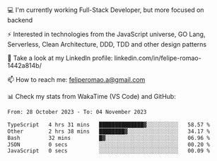 💻 I'm currently working Full-Stack Developer, but more focused on backend

⚡ Interested in technologies from the JavaScript universe, GO Lang, Serverless, Clean Architecture, DDD, TDD and other design patterns

👥 Take a look at my LinkedIn profile: linkedin.com/in/felipe-romao-1442a814b/

📫 How to reach me: feliperomao.a@gmail.com

📊 Check my stats from WakaTime (VS Code) and GitHub:

<!--START_SECTION:waka-->

```txt
From: 28 October 2023 - To: 04 November 2023

TypeScript   4 hrs 31 mins   ██████████████▓░░░░░░░░░░   58.57 %
Other        2 hrs 38 mins   ████████▓░░░░░░░░░░░░░░░░   34.17 %
Bash         32 mins         █▓░░░░░░░░░░░░░░░░░░░░░░░   06.96 %
JSON         0 secs          ░░░░░░░░░░░░░░░░░░░░░░░░░   00.20 %
JavaScript   0 secs          ░░░░░░░░░░░░░░░░░░░░░░░░░   00.09 %
```

<!--END_SECTION:waka-->
